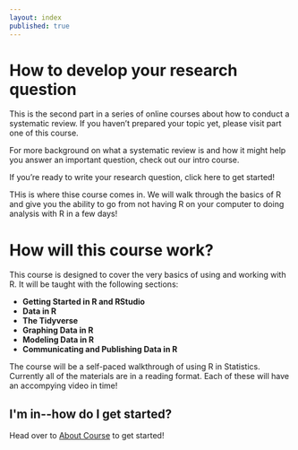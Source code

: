 ```yaml
---
layout: index
published: true
---
```


# How to develop your research question   

This is the second part in a series of online courses about how to conduct a systematic review. If you haven’t prepared your topic yet, please visit part one of this course. 

For more background on what a systematic review is and how it might help you answer an important question, check out our intro course.

If you’re ready to write your research question, click here to get started! 




THis is where thise course comes in. We will walk through the basics of R and give you the ability to go from not having R on your computer to doing analysis with R in a few days!



# How will this course work?




This course is designed to cover the very basics of using and working with R. It will be taught with the following sections:

- **Getting Started in R and RStudio**
- **Data in R**
- **The Tidyverse**
- **Graphing Data in R**
- **Modeling Data in R**
- **Communicating and Publishing Data in R**



The course will be a self-paced walkthrough of using R in Statistics. Currently all of the materials are in a reading format. Each of these will have an accompying video in time!
			
## I'm in--how do I get started?
Head over to [About Course]({{site.baseurl}}/modules/about%20course/about/) to get started!


